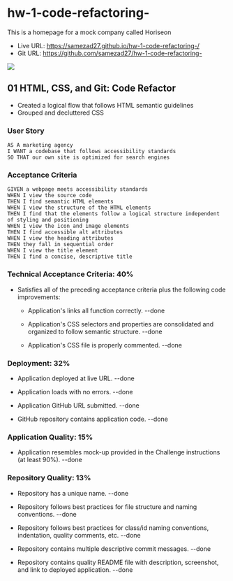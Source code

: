 # hw-1-code-refactoring-
This is a homepage for a mock company called Horiseon
- Live URL: https://samezad27.github.io/hw-1-code-refactoring-/
- Git URL: https://github.com/samezad27/hw-1-code-refactoring-

![](https://i.ibb.co/C8VYQPj/Screen-Shot-2022-09-25-at-3-38-03-PM.png)

## 01 HTML, CSS, and Git: Code Refactor

- Created a logical flow that follows HTML semantic guidelines
- Grouped and decluttered CSS

### User Story

```
AS A marketing agency
I WANT a codebase that follows accessibility standards
SO THAT our own site is optimized for search engines
```

### Acceptance Criteria

```
GIVEN a webpage meets accessibility standards
WHEN I view the source code
THEN I find semantic HTML elements
WHEN I view the structure of the HTML elements
THEN I find that the elements follow a logical structure independent of styling and positioning
WHEN I view the icon and image elements
THEN I find accessible alt attributes
WHEN I view the heading attributes
THEN they fall in sequential order
WHEN I view the title element
THEN I find a concise, descriptive title
```


### Technical Acceptance Criteria: 40%

* Satisfies all of the preceding acceptance criteria plus the following code improvements:

  * Application's links all function correctly. --done

  * Application's CSS selectors and properties are consolidated and organized to follow semantic structure. --done

  * Application's CSS file is properly commented. --done

### Deployment: 32%

* Application deployed at live URL. --done

* Application loads with no errors. --done

* Application GitHub URL submitted. --done

* GitHub repository contains application code. --done

### Application Quality: 15%

* Application resembles mock-up provided in the Challenge instructions (at least 90%). --done

### Repository Quality: 13%

* Repository has a unique name. --done

* Repository follows best practices for file structure and naming conventions. --done

* Repository follows best practices for class/id naming conventions, indentation, quality comments, etc. --done

* Repository contains multiple descriptive commit messages. --done

* Repository contains quality README file with description, screenshot, and link to deployed application. --done
